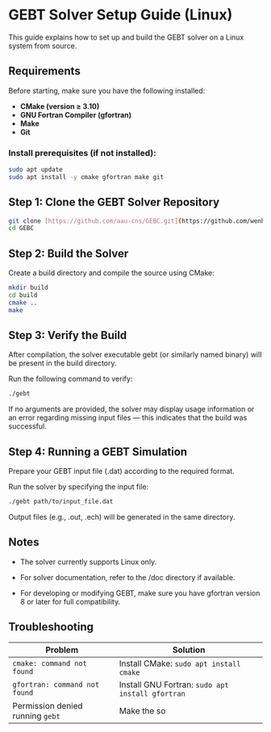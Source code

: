 # GEBT Solver Setup Guide (Linux)

This guide explains how to set up and build the GEBT solver on a Linux system from source.

## Requirements

Before starting, make sure you have the following installed:

- **CMake (version ≥ 3.10)**
- **GNU Fortran Compiler (gfortran)**
- **Make**
- **Git**

### Install prerequisites (if not installed):

```bash
sudo apt update
sudo apt install -y cmake gfortran make git
```
## Step 1: Clone the GEBT Solver Repository
```bash
git clone [https://github.com/aau-cns/GEBC.git](https://github.com/wenbinyugroup/gebt)
cd GEBC
```
## Step 2: Build the Solver
Create a build directory and compile the source using CMake:
```bash
mkdir build
cd build
cmake ..
make

```
## Step 3: Verify the Build

After compilation, the solver executable gebt (or similarly named binary) will be present in the build directory.

Run the following command to verify:
```bash
./gebt
```
If no arguments are provided, the solver may display usage information or an error regarding missing input files — this indicates that the build was successful.

## Step 4: Running a GEBT Simulation
Prepare your GEBT input file (.dat) according to the required format.

Run the solver by specifying the input file:
```bash
./gebt path/to/input_file.dat
```
Output files (e.g., .out, .ech) will be generated in the same directory.

## Notes
- The solver currently supports Linux only.

- For solver documentation, refer to the /doc directory if available.

- For developing or modifying GEBT, make sure you have gfortran version 8 or later for full compatibility.

  
## Troubleshooting

| Problem                                | Solution                                                                           |
|----------------------------------------|-----------------------------------------------------------------------------------|
| `cmake: command not found`              | Install CMake: `sudo apt install cmake`                                           |
| `gfortran: command not found`           | Install GNU Fortran: `sudo apt install gfortran`                                  |
| Permission denied running `gebt`        | Make the so
